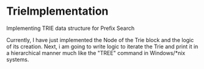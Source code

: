 # TrieImplementation
Implementing TRIE data structure for Prefix Search

Currently, I have just implemented the Node of the Trie block and the logic of its creation.
Next, i am going to write logic to iterate the Trie and print it in a hierarchical manner much like the "TREE" command in Windows/*nix systems.
